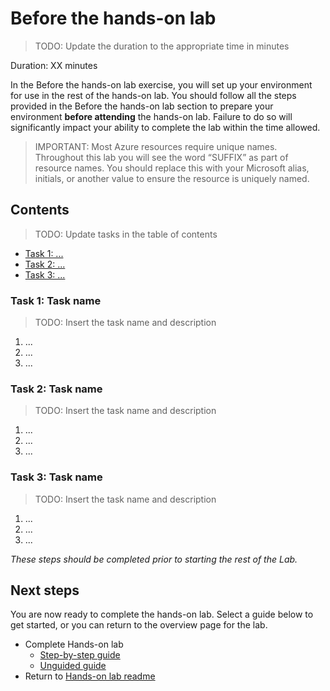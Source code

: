 # Before the hands-on lab

> TODO: Update the duration to the appropriate time in minutes

Duration: XX minutes

In the Before the hands-on lab exercise, you will set up your environment for use in the rest of the hands-on lab. You should follow all the steps provided in the Before the hands-on lab section to prepare your environment **before attending** the hands-on lab. Failure to do so will significantly impact your ability to complete the lab within the time allowed.

> IMPORTANT: Most Azure resources require unique names. Throughout this lab you will see the word “SUFFIX” as part of resource names. You should replace this with your Microsoft alias, initials, or another value to ensure the resource is uniquely named.

## Contents

> TODO: Update tasks in the table of contents

- [Task 1: ...](#task-1-)
- [Task 2: ...](#task-2-)
- [Task 3: ...](#task-3-)

### Task 1: Task name

> TODO: Insert the task name and description

1. ...
2. ...
3. ...

### Task 2: Task name

> TODO: Insert the task name and description

1. ...
2. ...
3. ...

### Task 3: Task name

> TODO: Insert the task name and description

1. ...
2. ...
3. ...

*These steps should be completed prior to starting the rest of the Lab.*

## Next steps

You are now ready to complete the hands-on lab. Select a guide below to get started, or you can return to the overview page for the lab.

- Complete Hands-on lab
  - [Step-by-step guide](./HOL-step-by-step-LAB-NAME.md)
  - [Unguided guide](./HOL-unguided-LAB-NAME.md)
- Return to [Hands-on lab readme](./readme.md)